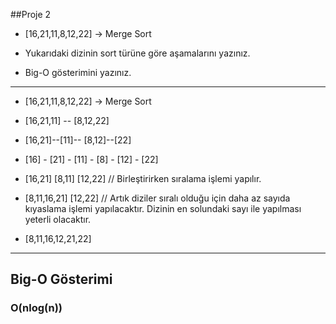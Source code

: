 ##Proje 2
* [16,21,11,8,12,22] -> Merge Sort

* Yukarıdaki dizinin sort türüne göre aşamalarını yazınız.
* Big-O gösterimini yazınız.
-------------------------------------------------------------------------------------------------------------
* [16,21,11,8,12,22] -> Merge Sort
* [16,21,11] -- [8,12,22]
* [16,21]--[11]-- [8,12]--[22]
* [16]  -   [21]  -  [11]   -    [8]   -  [12]  -   [22]  

* [16,21] [8,11]  [12,22] // Birleştirirken sıralama işlemi yapılır.
* [8,11,16,21]   [12,22]  // Artık diziler sıralı olduğu için daha az sayıda kıyaslama işlemi yapılacaktır. Dizinin en solundaki sayı ile yapılması yeterli olacaktır.
* [8,11,16,12,21,22]

----------------------------------------------------------------------------------------------------------------------
## Big-O Gösterimi
### O(nlog(n))


